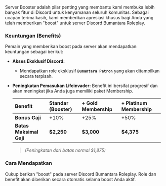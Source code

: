 Server Booster adalah pilar penting yang membantu kami membuka lebih banyak fitur di Discord untuk kenyamanan seluruh komunitas. Sebagai ucapan terima kasih, kami memberikan apresiasi khusus bagi Anda yang telah memberikan "boost" untuk server Discord Bumantara Roleplay.

### Keuntungan (Benefits)

Pemain yang memberikan boost pada server akan mendapatkan keuntungan sebagai berikut:

* **Akses Eksklusif Discord:**
    * Mendapatkan role eksklusif **`Bumantara Patron`** yang akan ditampilkan secara terpisah.

* **Peningkatan Pemasukan Lifeinvader:**
    Benefit ini bersifat progresif dan akan meningkat jika Anda juga memiliki paket Membership.

    | Benefit | Standar (Booster) | + Gold Membership | + Platinum Membership |
    | :--- | :--- | :--- | :--- |
    | **Bonus Gaji** | +10% | +25% | +50% |
    | **Batas Maksimal Gaji** | **$2,250** | **$3,000** | **$4,375** |
    > *(Peningkatan dari batas normal $1,875)*

### Cara Mendapatkan
Cukup berikan "boost" pada server Discord Bumantara Roleplay. Role dan benefit akan diberikan secara otomatis selama boost Anda aktif.